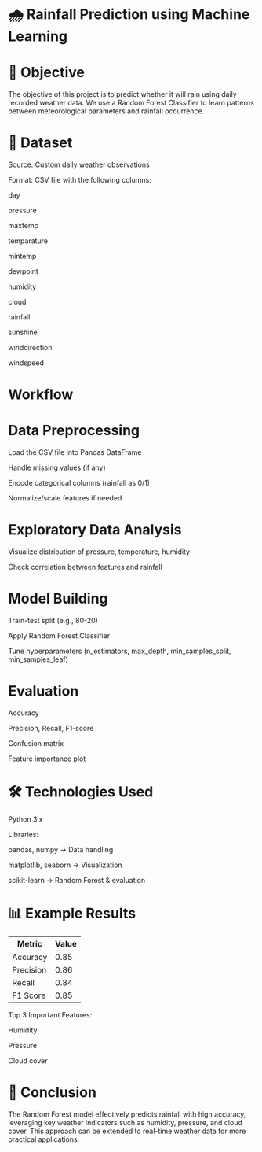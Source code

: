 # 🌧️ Rainfall Prediction using Machine Learning

# 📌 Objective

The objective of this project is to predict whether it will rain using daily recorded weather data.
We use a Random Forest Classifier to learn patterns between meteorological parameters and rainfall occurrence.

# 📂 Dataset
Source: Custom daily weather observations

Format: CSV file with the following columns:

day

pressure

maxtemp

temparature

mintemp

dewpoint

humidity

cloud

rainfall

sunshine

winddirection

windspeed

 # Workflow
 
# Data Preprocessing

Load the CSV file into Pandas DataFrame

Handle missing values (if any)

Encode categorical columns (rainfall as 0/1)

Normalize/scale features if needed

# Exploratory Data Analysis

Visualize distribution of pressure, temperature, humidity

Check correlation between features and rainfall

# Model Building

Train-test split (e.g., 80-20)

Apply Random Forest Classifier

Tune hyperparameters (n_estimators, max_depth, min_samples_split, min_samples_leaf)

# Evaluation

Accuracy

Precision, Recall, F1-score

Confusion matrix

Feature importance plot


# 🛠️ Technologies Used

Python 3.x

Libraries:

pandas, numpy → Data handling

matplotlib, seaborn → Visualization

scikit-learn → Random Forest & evaluation

# 📊 Example Results

| Metric    | Value |
| --------- | ----- |
| Accuracy  | 0.85  |
| Precision | 0.86  |
| Recall    | 0.84  |
| F1 Score  | 0.85  |

Top 3 Important Features:

Humidity

Pressure

Cloud cover

# 📌 Conclusion

The Random Forest model effectively predicts rainfall with high accuracy, leveraging key weather indicators such as humidity, pressure, and cloud cover.
This approach can be extended to real-time weather data for more practical applications.

